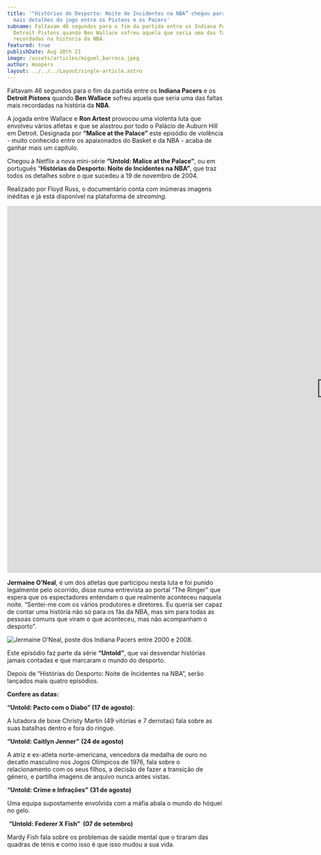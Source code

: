 ```yaml
---
title: '"Histórias do Desporto: Noite de Incidentes na NBA” chegou para contar
  mais detalhes do jogo entre os Pistons e os Pacers'
subname: Faltavam 46 segundos para o fim da partida entre os Indiana Pacers e os
  Detroit Pistons quando Ben Wallace sofreu aquela que seria uma das faltas mais
  recordadas na história da NBA.
featured: true
publishDate: Aug 10th 21
image: /assets/articles/miguel_barroca.jpeg
author: Hoopers
layout: ../../../Layout/single-article.astro
---
```

Faltavam 46 segundos para o fim da partida entre os **Indiana Pacers** e os **Detroit Pistons** quando **Ben Wallace** sofreu aquela que seria uma das faltas mais recordadas na história da **NBA**.

A jogada entre Wallace e **Ron Artest** provocou uma violenta luta que envolveu vários atletas e que se alastrou por todo o Palácio de Auburn Hill em Detroit. Designada por **“Malice at the Palace”** este episódio de violência - muito conhecido entre os apaixonados do Basket e da NBA - acaba de ganhar mais um capítulo.

Chegou à Netflix a nova mini-série **“Untold: Malice at the Palace”**, ou em português “**Histórias do Desporto: Noite de Incidentes na NBA”**, que traz todos os detalhes sobre o que sucedeu a 19 de novembro de 2004.

Realizado por Floyd Russ, o documentário conta com inúmeras imagens inéditas e já está disponível na plataforma de *streaming*.

<iframe width="1522" height="855" src="https://www.youtube.com/embed/EP7xRieiZm0" title="YouTube video player" frameborder="0" allow="accelerometer; autoplay; clipboard-write; encrypted-media; gyroscope; picture-in-picture" allowfullscreen></iframe>

**Jermaine O’Neal**, é um dos atletas que participou nesta luta e foi punido legalmente pelo ocorrido, disse numa entrevista ao portal “The Ringer” que espera que os espectadores entendam o que realmente aconteceu naquela noite. “Sentei-me com os vários produtores e diretores. Eu queria ser capaz de contar uma história não só para os fãs da NBA, mas sim para todas as pessoas comuns que viram o que aconteceu, mas não acompanham o desporto”.

![Jermaine O’Neal, poste dos Indiana Pacers entre 2000 e 2008.](https://images.squarespace-cdn.com/content/v1/5f217fac8e24187c674282cd/1628605968055-3C7W4QWD00GF18ARAZKF/Oneal.png?format=2500w "nba")

Este episódio faz parte da série **“Untold”**, que vai desvendar histórias jamais contadas e que marcaram o mundo do desporto.

Depois de “Histórias do Desporto: Noite de Incidentes na NBA”, serão lançados mais quatro episódios.

**Confere as datas:**

**“Untold: Pacto com o Diabo” (17 de agosto)**:

A lutadora de boxe Christy Martin (49 vitórias e 7 derrotas) fala sobre as suas batalhas dentro e fora do ringue.

**“Untold: Caitlyn Jenner”** **(24 de agosto)** 

A atriz e ex-atleta norte-americana, vencedora da medalha de ouro no decatlo masculino nos Jogos Olímpicos de 1976, fala sobre o relacionamento com os seus filhos, a decisão de fazer a transição de género, e partilha imagens de arquivo nunca antes vistas.

**“Untold: Crime e Infrações”** **(31 de agosto)** 

Uma equipa supostamente envolvida com a máfia abala o mundo do hóquei no gelo.

 **“Untold: Federer X Fish”  (07 de setembro)**

Mardy Fish fala sobre os problemas de saúde mental que o tiraram das quadras de ténis e como isso é que isso mudou a sua vida.